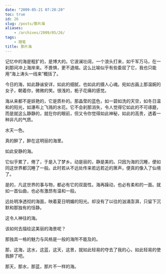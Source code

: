 ```yaml
---
date: "2009-05-21 07:20:20"
toc: true
id: 26
slug: /posts/那片海
aliases:
    - /archives/2009/05/26/
tags:
    - 随笔
title: 那片海
---
```


记忆中的海是粗犷的，是博大的。它波澜壮阔，一个浪头打来，如千军万马，在一刹那间冲上海岸来。不畏惧，更不退缩。这么比喻似乎有些委屈了它，我也只能用“海上涛头一线来”概括了。

今日的海，如此静谧安详，如此的细腻，也如此的摄人心魂。宛如古画上那温婉的女子，朝着你，微微的笑。很浅的，栀子花痛的感觉。

海从来都不是妖艳的，它是质朴的。那晶莹的蓝色，如一碧如洗的天空，如冬日温和的阳光，如瀑布上飞溅的水花。它不会刹那消失，令人觉得它如此的不可琢磨，而是就这么静静的，就在你的眼前，但又令你觉得如此神秘，如此的高贵，透着一种非凡的气质。

水天一色。

真的醉了，醉在这明丽的海里。

如此安静的海。

它似乎累了，倦了，于是入了梦乡。动是丽的，静是美的。只因为海的沉睡，便如同这世界都沉睡了一般。此时若从不远处传来若远若近的箫声，便真的像入了仙境了。

是的，凡这世界的事与物，都必有它的双面性。海再躁动，也必有柔和的一面。就如一首仙曲，也必有激昂有温和一般。

远处明净透彻的海面，映着夏日明媚的阳光。却没有了以往的汹涌澎湃，只留下沉默和那独有的恬静。

这令人神往的海。

该如何去描绘这美丽的海景呢？

那独具一格的魅力与风格是一般的海所不能及的。

那，这海，这水，这蓝，这天，这景，就如此轻易的夺去了我的心，如此轻易的使我醉了吧。

那天，那水，那蓝，那片不一样的海。